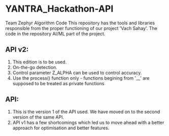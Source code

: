# YANTRA_Hackathon-API
Team Zephyr Algorithm Code
This repository has the tools and libraries responsible from the proper functioning of our project 'Vach Sahay'. The code in the repository AI/ML part of the project. 

## API v2:
1. This edition is to be used.
2. On-the-go detection.
3. Control parameter Z_ALPHA can be used to control accuracy.
4. Use the process() function only - functions begining from '__' are supposed to be treated as private functions

## API:
1. This is the version 1 of the API used. We have moved on to the second version of the same API.
2. API v1 has a few shortcomings which led us to move ahead with a better approach for optimisation and better features. 
